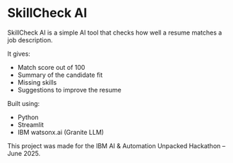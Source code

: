 # SkillCheck AI

SkillCheck AI is a simple AI tool that checks how well a resume matches a job description.

It gives:
- Match score out of 100
- Summary of the candidate fit
- Missing skills
- Suggestions to improve the resume

Built using:
- Python
- Streamlit
- IBM watsonx.ai (Granite LLM)

This project was made for the IBM AI & Automation Unpacked Hackathon – June 2025.
